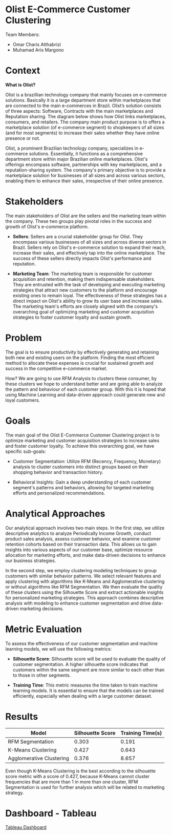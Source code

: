# Olist E-Commerce Customer Clustering
Team Members:

- Omar Charis Atthabrizi
- Muhamad Aris Margono


# Context
**What is Olist?**

Olist is a brazillian technology company that mainly focuses on e-commerce solutions. Basically it is a large department store within marketplaces that are connected to the main e-commerces in Brazil. Olist’s solution consists of three aspects: Software, Contracts with the main marketplaces and Reputation sharing. The diagram below shows how Olist links marketplaces, consumers, and retailers.
The company main product purpose is to offers a marketplace solution (of e-commerce segment) to shopkeepers of all sizes (and for most segments) to increase their sales whether they have online presence or not.

Olist, a prominent Brazilian technology company, specializes in e-commerce solutions. Essentially, it functions as a comprehensive department store within major Brazilian online marketplaces. Olist's offerings encompass software, partnerships with key marketplaces, and a reputation-sharing system. The company's primary objective is to provide a marketplace solution for businesses of all sizes and across various sectors, enabling them to enhance their sales, irrespective of their online presence.

# Stakeholders
The main stakeholders of Olist are the sellers and the marketing team within the company. These two groups play pivotal roles in the success and growth of Olist's e-commerce platform.

- **Sellers**: Sellers are a crucial stakeholder group for Olist. They encompass various businesses of all sizes and across diverse sectors in Brazil. Sellers rely on Olist's e-commerce solution to expand their reach, increase their sales, and effectively tap into the online marketplace. The success of these sellers directly impacts Olist's performance and reputation.

- **Marketing Team**: The marketing team is responsible for customer acquisition and retention, making them indispensable stakeholders. They are entrusted with the task of developing and executing marketing strategies that attract new customers to the platform and encourage existing ones to remain loyal. The effectiveness of these strategies has a direct impact on Olist's ability to grow its user base and increase sales. The marketing team's efforts are closely aligned with the company's overarching goal of optimizing marketing and customer acquisition strategies to foster customer loyalty and sustain growth.

# Problem
The goal is to ensure productivity by effectively generating and retaining both new and existing users on the platform. Finding the most efficient method to allocate these expenses is crucial for sustained growth and success in the competitive e-commerce market.

How?
We are going to use RFM Analysis to clusters these consumer, by these clusters we hope to understand better and are going able to analyze the pattern and behaviour of each customer group. With this it is hoped that using Machine Learning and data-driven approach could generate new and loyal customers.

# Goals
The main goal of the Olist E-Commerce Customer Clustering project is to optimize marketing and customer acquisition strategies to increase sales and foster customer loyalty. To achieve this overarching goal, we have specific sub-goals:

- Customer Segmentation: Utilize RFM (Recency, Frequency, Monetary) analysis to cluster customers into distinct groups based on their shopping behavior and transaction history.

- Behavioral Insights: Gain a deep understanding of each customer segment's patterns and behaviors, allowing for targeted marketing efforts and personalized recommendations.

# Analytical Approaches
Our analytical approach involves two main steps. In the first step, we utilize descriptive analytics to analyze Periodically Income Growth, conduct product sales analysis, assess customer behavior, and examine customer retention cohorts based on their transaction data. This allows us to gain insights into various aspects of our customer base, optimize resource allocation for marketing efforts, and make data-driven decisions to enhance our business strategies.

In the second step, we employ clustering modeling techniques to group customers with similar behavior patterns. We select relevant features and apply clustering with algorithms like K-Means and Agglomerative clustering or without algorithms like RFM Segmentation. We then evaluate the quality of these clusters using the Silhouette Score and extract actionable insights for personalized marketing strategies. This approach combines descriptive analysis with modeling to enhance customer segmentation and drive data-driven marketing decisions.

# Metric Evaluation
To assess the effectiveness of our customer segmentation and machine learning models, we will use the following metrics:

- **Silhouette Score**: Silhouette score will be used to evaluate the quality of customer segmentation. A higher silhouette score indicates that customers within the same segment are more similar to each other than to those in other segments.

- **Training Time**: This metric measures the time taken to train machine learning models. It is essential to ensure that the models can be trained efficiently, especially when dealing with a large customer dataset.

# Results

| Model | Silhouette Score | Training Time(s) | 
|-|-|-|
| RFM Segmentation | 0.303 | 0.191 | 
| K-Means Clustering | 0.427 | 0.643 | 
| Agglomerative Clustering | 0.376 | 8.657 | 

Even though K-Means Clustering is the best according to the silhouette score metric with a score of 0.427, because K-Means cannot cluster frequencies that are more than 1 in more than one cluster, RFM Segmentation is used for further analysis which will be related to marketing strategy.

# Dashboard - Tableau
[Tableau Dashboard](https://public.tableau.com/app/profile/abbe.atthabrizi/viz/OlistE-CommerceDashboard_17061788791200/Dashboard1?publish=yes)
